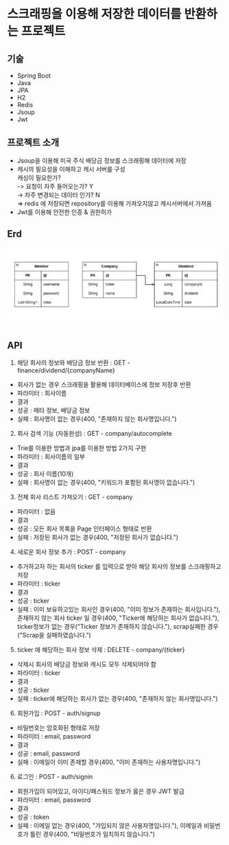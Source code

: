 # 스크래핑을 이용해 저장한 데이터를 반환하는 프로젝트

## 기술
- Spring Boot
- Java
- JPA
- H2
- Redis
- Jsoup
- Jwt

## 프로젝트 소개
- Jsoup을 이용해 미국 주식 배당금 정보를 스크래핑해 데이터에 저장
- 캐시의 필요성을 이해하고 캐시 서버를 구성  
캐싱이 필요한가?  
 -> 요청이 자주 들어오는가? Y  
 -> 자주 변경되는 데이터 인가? N  
 => redis 에 저장되면 repository를 이용해 가져오지않고 캐시서버에서 가져옴  
- Jwt를 이용해 안전한 인증 & 권한허가

## Erd
![erd.png](./erd.png)

## API
1. 해당 회사의 정보와 배당금 정보 반환 : GET - finance/dividend/{companyName}
- 회사가 없는 경우 스크래핑을 활용해 데이터베이스에 정보 저장후 반환
- 파라미터 : 회사이름
- 결과
- 성공 : 메타 정보, 배당금 정보 
- 실패 : 회사명이 없는 경우(400, "존재하지 않는 회사명입니다.")

2. 회사 검색 기능 (자동완성) : GET - company/autocomplete
- Trie를 이용한 방법과 jpa를 이용한 방법 2가지 구현
- 파라미터 : 회사이름의 일부
- 결과
- 성공 : 회사 이름(10개)
- 실패 : 회사명이 없는 경우(400, "키워드가 포함된 회사명이 없습니다.")

3. 전체 회사 리스트 가져오기 : GET - company
- 파라미터 : 없음
- 결과
- 성공 : 모든 회사 목록을 Page 인터페이스 형태로 반환
- 실패 : 저장된 회사가 없는 경우(400, "저장된 회사가 없습니다.")

4. 새로운 회사 정보 추가 : POST - company
- 추가하고자 하는 회사의 ticker 를 입력으로 받아 해당 회사의 정보를 스크래핑하고 저장
- 파라미터 : ticker
- 결과
- 성공 : ticker
- 실패 : 이미 보유하고있는 회사인 경우(400, "이미 정보가 존재하는 회사입니다."), 존재하지 않는 회사 ticker 일 경우(400, "Ticker에 해당하는 회사가 없습니다."), ticker정보가 없는 경우("Ticker 정보가 존재하지 않습니다."), scrap실패한 경우("Scrap을 실패하였습니다.")
 
5. ticker 에 해당하는 회사 정보 삭제 : DELETE - company/{ticker}
- 삭제시 회사의 배당금 정보와 캐시도 모두 삭제되어야 함
- 파라미터 : ticker
- 결과
- 성공 : ticker
- 실패 : ticker에 해당하는 회사가 없는 경우(400, "존재하지 않는 회사명입니다.")

6. 회원가입 : POST - auth/signup
- 비밀번호는 암호화된 형태로 저장 
- 파라미터 : email, password
- 결과
- 성공 : email, password
- 실패 : 이메일이 이미 존재할 경우(400, "이미 존재하는 사용자명입니다.")

6. 로그인 : POST - auth/signin
- 회원가입이 되어있고, 아이디/패스워드 정보가 옳은 경우 JWT 발급
- 파라미터 : email, password
- 결과
- 성공 : token
- 실패 : 이메일 없는 경우(400, "가입되지 않은 사용자명입니다."), 이메일과 비밀번호가 틀린 경우(400, "비밀번호가 일치하지 않습니다.")





